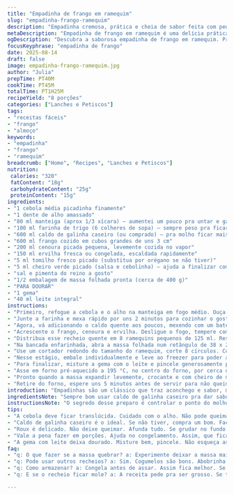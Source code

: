 ```yaml
---
title: "Empadinha de frango em ramequim"
slug: "empadinha-frango-ramequim"
description: "Empadinha cremosa, prática e cheia de sabor feita com pedaços de frango cozido, legumes e um molho espesso à base de roux. Requer preparação e montagem em ramequins. Pode ser feita com massa folhada congelada, finalizada após congelamento para um topo dourado perfeito. Inclui cenoura, ervilha e uma pitada de tomilho para um toque diferente. Ótima pedida para reaproveitar sobras de frango e surpreender no almoço."
metaDescription: "Empadinha de frango em ramequim é uma delícia prática com recheio cremoso e crocante por fora, ideal para aproveitar sobras"
ogDescription: "Descubra a saborosa empadinha de frango em ramequim. Prática e crocante, uma ótima opção para o almoço"
focusKeyphrase: "empadinha de frango"
date: 2025-08-14
draft: false
image: empadinha-frango-ramequim.jpg
author: "Julia"
prepTime: PT40M
cookTime: PT45M
totalTime: PT1H25M
recipeYield: "8 porções"
categories: ["Lanches e Petiscos"]
tags:
- "receitas fáceis"
- "frango"
- "almoço"
keywords:
- "empadinha"
- "frango"
- "ramequim"
breadcrumb: ["Home", "Recipes", "Lanches e Petiscos"]
nutrition: 
 calories: "320"
 fatContent: "18g"
 carbohydrateContent: "25g"
 proteinContent: "15g"
ingredients:
- "1 cebola média picadinha finamente"
- "1 dente de alho amassado"
- "80 ml manteiga (aprox 1/3 xícara) — aumentei um pouco pra untar e garantir cremosidade"
- "100 ml farinha de trigo (6 colheres de sopa) — sempre peso pra ficar preciso"
- "600 ml caldo de galinha caseiro (ou comprado) — pra molho ficar mais saboroso e menos industrial"
- "600 ml frango cozido em cubos grandes de uns 3 cm"
- "200 ml cenoura picada pequena, levemente cozida no vapor"
- "150 ml ervilha fresca ou congelada, escaldada rapidamente"
- "5 ml tomilho fresco picado (substitua por orégano se não tiver)"
- "5 ml cheiro verde picado (salsa e cebolinha) — ajuda a finalizar com frescor"
- "sal e pimenta do reino a gosto"
- "1/2 embalagem de massa folhada pronta (cerca de 400 g)"
- "PARA DOURAR"
- "1 gema"
- "40 ml leite integral"
instructions:
- "Primeiro, refogue a cebola e o alho na manteiga em fogo médio. Ouça o chiado, veja a cebola ficar translúcida, não deixe dourar muito."
- "Junte a farinha e mexa rápido por uns 2 minutos para cozinhar o gosto cru. O segredo é não deixar queimar, senão amargará."
- "Agora, vá adicionando o caldo quente aos poucos, mexendo com um batedor para evitar grumos. Deixe ferver até engrossar, vire um creme liso e brilhante."
- "Acrescente o frango, cenoura e ervilha. Desligue o fogo, tempere com sal, pimenta, tomilho e cheiro verde. Não exagere no sal, sempre corrigir no final."
- "Distribua esse recheio quente em 8 ramequins pequenos de 125 ml. Reserve."
- "Na bancada enfarinhada, abra a massa folhada num retângulo de 38 x 22 cm (faça um pouco menor que o original, mais prática)."
- "Use um cortador redondo do tamanho do ramequim, corte 8 círculos. Cobrir o recheio com a massa, pressionando bem nas bordas para selar. Não deixe ar no meio senão explode na hora de assar."
- "Nesse estágio, embale individualmente e leve ao freezer para poder assar direto congelado. Já testei colocar direto sem congelar, rasga fácil, massa fica mole."
- "Para finalizar, misture a gema com o leite e pincele generosamente por cima das massas congeladas. Isso deixa essa cor dourada linda e um brilho sedutor."
- "Asse em forno pré-aquecido a 195 °C, no centro do forno, por cerca de 45 minutos. Se a massa dourar rápido, cubra com papel alumínio para não queimar."
- "Pronto quando a massa expandir levemente, crocante e com cheiro de manteiga tostada no ar da cozinha. O recheio deve borbulhar suavemente nas bordas."
- "Retire do forno, espere uns 5 minutos antes de servir para não queimar a boca e ajudar o recheio a firmar um pouco."
introduction: "Empadinhas são um clássico que traz aconchego e sabor, mas com essa versão em ramequins fica mais fácil controlar porções e garantir a massa crocante que todo mundo gosta. Troquei o estragão por tomilho, que tem sabor mais versátil e a gente acha fácil. O toque da cebolinha ajuda a quebrar o sabor pesado do creme e a cenoura dá a crocância leve que não pode faltar. Use sempre frango cozido de panela — evita o frango comprado pronto que muitas vezes é ressecado. Gosto de deixar congelar antes de assar porque assim o topo fica sequinho e crocante, não molenga. Tem que ficar atento na hora de dourar, que o leite misturado na gema ajuda a ter uma cor uniforme. Deixa o forno trabalhar devagar, temperatura muito alta queima a massa por fora e o recheio fica cru."
ingredientsNote: "Sempre bom usar caldo de galinha caseiro pra dar sabor complexo ao molho, mas caldo pronto resolve, dá pra melhorar com um pouco de ervas secas. A manteiga deve ser de boa qualidade, não vale margarina aqui, influencia no sabor final e na textura. Substituir os vegetais por abobrinha ralada ou cogumelos hidratados funciona bem também se quiser variar. Cenoura e ervilha dão cor e doçura, e o tomilho entra pra dar aroma sem exigir muito esforço. A massa folhada escolhida pode ser integral ou mesmo feita em casa se tiver tempo, mas a comprada ajuda na praticidade. Sempre enfarinhe a bancada para não grudar na hora de abrir a massa."
instructionsNote: "O segredo desse preparo é controlar o ponto do molho — tem que ficar grosso, quase como um creme, pra não escorrer durante o cozimento. Se ficar muito mole, perderá estrutura dentro do ramequim e pode ficar aguado. Usar o batedor e mexer sempre previne grumos na mistura da farinha com o caldo. Ao cortar a massa, elimine o excesso pelas bordas para não obter dobrinhas que queimam fácil. Congelar antes de assar é fundamental para que o topo não afunde e fique úmido. Assar direto do congelado é mais demorado, mas o resultado compensa. Acompanhamento de uma saladinha verde com limão é ótimo para cortar a gordura. Se faltar tempo, pode congelar depois de assar, mas o impacto na crocância é perceptível."
tips:
- "A cebola deve ficar translúcida. Cuidado com o alho. Não pode queimar. O cheiro é bombástico. Mexa bem, escuta o chiado da manteiga fritando."
- "Caldo de galinha caseiro é o ideal. Se não tiver, compra um bom. Facilita a vida. Mas melhore com ervas secas. Picadas. Um toque."
- "Roux é delicado. Não deixe queimar. Afunda tudo. Se grudar no fundo da panela, você sente. Tem que ser liso e brilhante, como um creme."
- "Vale a pena fazer em porções. Ajuda no congelamento. Assim, que fica crocante. Não gruda e nem rasga na hora de assar. Prática é a chave."
- "A gema com leite deixa dourado. Misture bem, pincele. Não esqueça as bordas. Douradinho, crocante. O cheiro durante o assado é imperdível."
faq:
- "q: O que fazer se a massa quebrar? a: Experimente deixar a massa mais grossa. Isso não vai rasgar. Se quebrar, sele bem. O recheio vaza assim."
- "q: Pode usar outros recheios? a: Sim. Cogumelos são bons. Abobrinha também. Mas respeite a quantidade. Não exagere. O molho não pode ficar aguado."
- "q: Como armazenar? a: Congela antes de assar. Assim fica melhor. Se não, pode guardar na geladeira. Mas não dura muito. Um dia é o limite."
- "q: E se o recheio ficar mole? a: A receita pede pra ser grosso. Se tiver muito caldo, reduza. Não deixe mole, fica aguado, estraga a empadinha."

---
```

